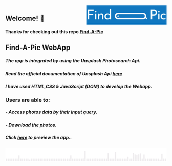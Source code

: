 <a href="https://resto-finder-webapp.netlify.app/">
    <img src="https://github.com/beharavenkatasatyaprasad/Find-A-Pic/blob/main/imgs/findApic_logo.png" alt=""  align="right" height="60">
</a>

## Welcome! 👋

#### Thanks for checking out this repo [Find-A-Pic](https://github.com/beharavenkatasatyaprasad/Find-A-Pic/)

## Find-A-Pic WebApp

##### The app is integrated by using the Unsplash Photosearch Api.

##### Read the official documentation of Unsplash Api [here](https://unsplash.com/documentation#search-photos)

##### I have used HTML,CSS & JavaScript (DOM) to develop the Webapp.

### Users are able to:

##### - Access photos data by their input query.

##### - Download the photos.

##### Click [here](https://find-a-pic-webapp.netlify.app/) to preview the app..

<img  src="https://github.com/beharavenkatasatyaprasad/beharavenkatasatyaprasad/blob/main/gifs/bars.gif" alt=""/>

